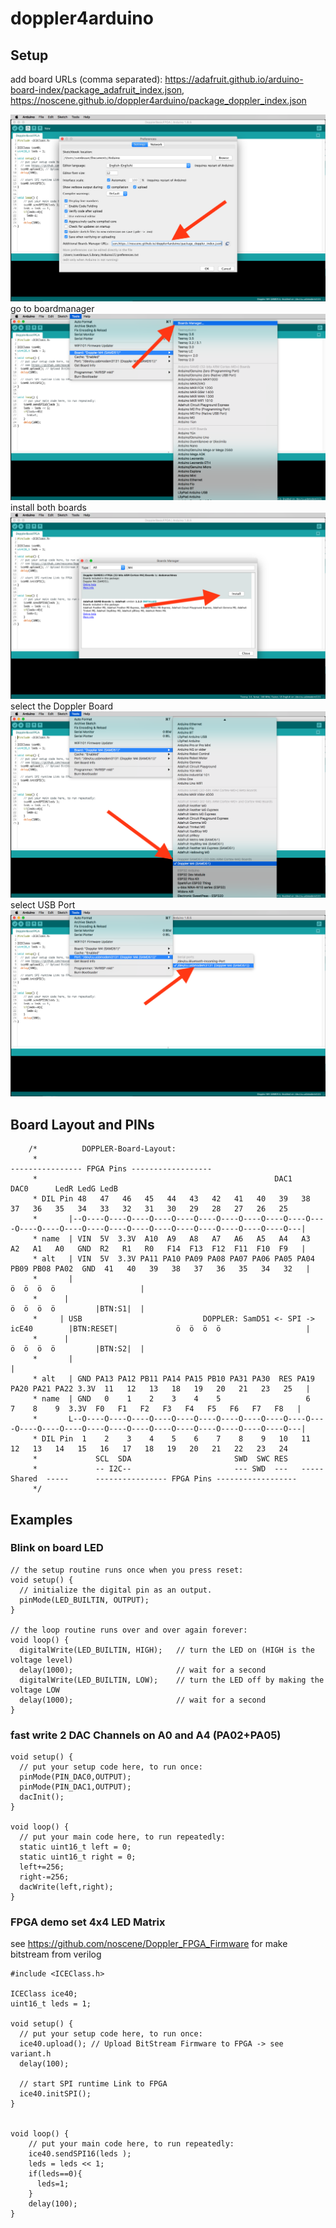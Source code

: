 # doppler4arduino
## Setup
add board URLs (comma separated):
https://adafruit.github.io/arduino-board-index/package_adafruit_index.json,
https://noscene.github.io/doppler4arduino/package_doppler_index.json

![add board urls](screenshots/ide_setting_url.png)
go to boardmanager
![add board urls](screenshots/ide_go_boardmanager.png)
install both boards
![add board urls](screenshots/ide_install_boards.png)
select the Doppler Board
![add board urls](screenshots/ide_select_board.png)
select USB Port
![add board urls](screenshots/ide_select_port.png)




## Board Layout and PINs

```
    /*          DOPPLER-Board-Layout:
     *                                                                                    ---------------- FPGA Pins ------------------
     *                                                     DAC1                DAC0      LedR LedG LedB
     * DIL Pin 48   47   46   45   44   43   42   41   40   39   38   37   36   35   34   33   32   31   30   29   28   27   26   25
     *       |--O----O----O----O----O----O----O----O----O----O----O----O----O----O----O----O----O----O----O----O----O----O----O----O---|
     * name  | VIN  5V  3.3V  A10  A9   A8   A7   A6   A5   A4   A3   A2   A1   A0   GND  R2   R1   R0   F14  F13  F12  F11  F10  F9   |
     * alt   | VIN  5V  3.3V PA11 PA10 PA09 PA08 PA07 PA06 PA05 PA04 PB09 PB08 PA02  GND  41   40   39   38   37   36   35   34   32   |
     *       |                                                                                            ö  ö  ö  ö                   |
     *      |                                                                                             ö  ö  ö  ö         |BTN:S1|  |
     *     | USB                           DOPPLER: SamD51 <- SPI -> icE40        |BTN:RESET|             ö  ö  ö  ö                   |
     *      |                                                                                             ö  ö  ö  ö         |BTN:S2|  |
     *       |                                                                                                                         |
     * alt   | GND PA13 PA12 PB11 PA14 PA15 PB10 PA31 PA30  RES PA19 PA20 PA21 PA22 3.3V  11   12   13   18   19   20   21   23   25   |
     * name  | GND   0    1    2    3    4    5                   6    7    8    9  3.3V  F0   F1   F2   F3   F4   F5   F6   F7   F8   |
     *       L--O----O----O----O----O----O----O----O----O----O----O----O----O----O----O----O----O----O----O----O----O----O----O----O---|
     * DIL Pin  1    2    3    4    5    6    7    8    9   10   11   12   13   14   15   16   17   18   19   20   21   22   23   24
     *             SCL  SDA                       SWD  SWC RES
     *             -- I2C--                       --- SWD  ---   ----- Shared  -----      ---------------- FPGA Pins ------------------
     */
```

## Examples

### Blink on board LED

```
// the setup routine runs once when you press reset:
void setup() {                
  // initialize the digital pin as an output.
  pinMode(LED_BUILTIN, OUTPUT);     
}

// the loop routine runs over and over again forever:
void loop() {
  digitalWrite(LED_BUILTIN, HIGH);   // turn the LED on (HIGH is the voltage level)
  delay(1000);                       // wait for a second
  digitalWrite(LED_BUILTIN, LOW);    // turn the LED off by making the voltage LOW
  delay(1000);                       // wait for a second
}
```

### fast write 2 DAC Channels on A0 and A4 (PA02+PA05)

```
void setup() {
  // put your setup code here, to run once:
  pinMode(PIN_DAC0,OUTPUT);
  pinMode(PIN_DAC1,OUTPUT);
  dacInit();
}

void loop() {
  // put your main code here, to run repeatedly:
  static uint16_t left = 0;
  static uint16_t right = 0;
  left+=256;
  right-=256;
  dacWrite(left,right);
}
```



### FPGA demo set 4x4 LED Matrix
see https://github.com/noscene/Doppler_FPGA_Firmware for make bitstream from verilog
```
#include <ICEClass.h>

ICEClass ice40;
uint16_t leds = 1;

void setup() {
  // put your setup code here, to run once:
  ice40.upload(); // Upload BitStream Firmware to FPGA -> see variant.h
  delay(100);

  // start SPI runtime Link to FPGA
  ice40.initSPI();
}


void loop() {
    // put your main code here, to run repeatedly:
    ice40.sendSPI16(leds );
    leds = leds << 1;
    if(leds==0){
      leds=1;  
    }
    delay(100);
}
```
